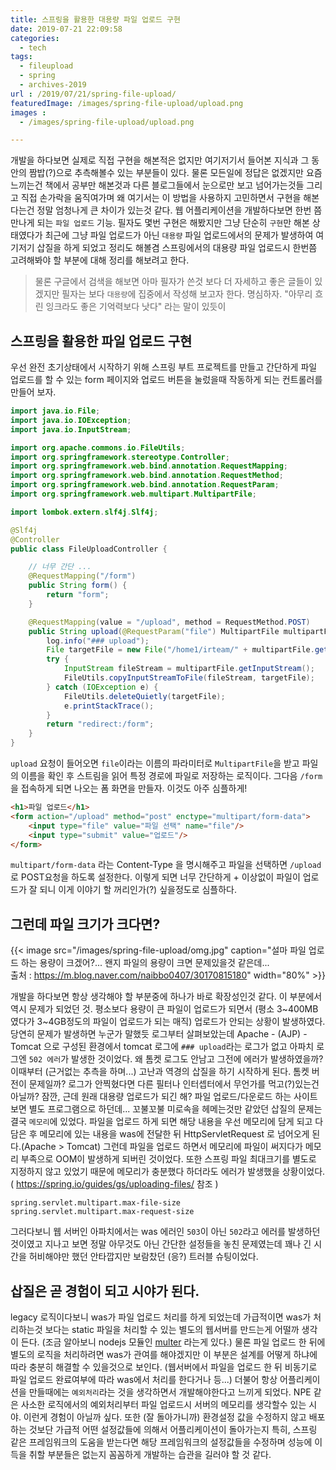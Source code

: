 ```yaml
---
title: 스프링을 활용한 대용량 파일 업로드 구현
date: 2019-07-21 22:09:58
categories:
  - tech
tags: 
  - fileupload
  - spring
  - archives-2019
url : /2019/07/21/spring-file-upload/
featuredImage: /images/spring-file-upload/upload.png
images :
  - /images/spring-file-upload/upload.png

---
```

개발을 하다보면 실제로 직접 구현을 해본적은 없지만 여기저기서 들어본 지식과 그 동안의 짬밥(?)으로 추측해볼수 있는 부분들이 있다. 물론 모든일에 정답은 없겠지만 요즘 느끼는건 책에서 공부만 해본것과 다른 블로그들에서 눈으로만 보고 넘어가는것들 그리고 직접 손가락을 움직여가며 왜 여기서는 이 방법을 사용하지 고민하면서 구현을 해본다는건 정말 엄청나게 큰 차이가 있는것 같다. <!--more -->
웹 어플리케이션을 개발하다보면 한번 쯤 만나게 되는 `파일 업로드` 기능. 필자도 몇번 구현은 해봤지만 그냥 단순히 `구현`만 해본 상태였다가 최근에 그냥 파일 업로드가 아닌 `대용량` 파일 업로드에서의 문제가 발생하여 여기저기 삽질을 하게 되었고 정리도 해볼겸 스프링에서의 대용량 파일 업로드시 한번쯤 고려해봐야 할 부분에 대해 정리를 해보려고 한다.
> 물론 구글에서 검색을 해보면 아마 필자가 쓴것 보다 더 자세하고 좋은 글들이 있겠지만 필자는 보다 `대용량`에 집중에서 작성해 보고자 한다. 명심하자. "아무리 흐린 잉크라도 좋은 기억력보다 낫다" 라는 말이 있듯이

## 스프링을 활용한 파일 업로드 구현
우선 완전 초기상태에서 시작하기 위해 스프링 부트 프로젝트를 만들고 간단하게 파일 업로드를 할 수 있는 form 페이지와 업로드 버튼을 눌렀을때 작동하게 되는 컨트롤러를 만들어 보자.
```java
import java.io.File;
import java.io.IOException;
import java.io.InputStream;

import org.apache.commons.io.FileUtils;
import org.springframework.stereotype.Controller;
import org.springframework.web.bind.annotation.RequestMapping;
import org.springframework.web.bind.annotation.RequestMethod;
import org.springframework.web.bind.annotation.RequestParam;
import org.springframework.web.multipart.MultipartFile;

import lombok.extern.slf4j.Slf4j;

@Slf4j
@Controller
public class FileUploadController {

	// 너무 간단 ...
	@RequestMapping("/form")
	public String form() {
		return "form";
	}

	@RequestMapping(value = "/upload", method = RequestMethod.POST)
	public String upload(@RequestParam("file") MultipartFile multipartFile) {
		log.info("### upload");
		File targetFile = new File("/home1/irteam/" + multipartFile.getOriginalFilename());
		try {
			InputStream fileStream = multipartFile.getInputStream();
			FileUtils.copyInputStreamToFile(fileStream, targetFile);
		} catch (IOException e) {
			FileUtils.deleteQuietly(targetFile);
			e.printStackTrace();
		}
		return "redirect:/form";
	}
}

```
`upload` 요청이 들어오면 `file`이라는 이름의 파라미터로 `MultipartFile`을 받고 파일의 이름을 확인 후 스트림을 읽어 특정 경로에 파일로 저장하는 로직이다. 그다음 `/form`을 접속하게 되면 나오는 폼 화면을 만들자. 이것도 아주 심플하게!
```html
<h1>파일 업로드</h1>
<form action="/upload" method="post" enctype="multipart/form-data">
	<input type="file" value="파일 선택" name="file"/>
	<input type="submit" value="업로드"/>
</form>
```
`multipart/form-data` 라는 Content-Type 을 명시해주고 파일을 선택하면 `/upload`로 POST요청을 하도록 설정한다. 이렇게 되면 너무 간단하게 + 이상없이 파일이 업로드가 잘 되니 이게 이야기 할 꺼리인가(?) 싶을정도로 심플하다.

## 그런데 파일 크기가 크다면?

{{< image src="/images/spring-file-upload/omg.jpg" caption="설마 파일 업로드 하는 용량이 크겠어?... 왠지 파일의 용량이 크면 문제있을것 같은데... <br>출처 : https://m.blog.naver.com/naibbo0407/30170815180" width="80%" >}}

개발을 하다보면 항상 생각해야 할 부분중에 하나가 바로 확장성인것 같다. 이 부분에서 역시 문제가 되었던 것. 평소보다 용량이 큰 파일이 업로드가 되면서 (평소 3~400MB 였다가 3~4GB정도의 파일이 업로드가 되는 매직) 업로드가 안되는 상황이 발생하였다. 당연히 문제가 발생하면 누군가 말했듯 로그부터 살펴보았는데 Apache - (AJP) - Tomcat 으로 구성된 환경에서 tomcat 로그에 `### upload`라는 로그가 없고 아파치 로그엔 `502 에러`가 발생한 것이었다. 왜 톰켓 로그도 안남고 그전에 에러가 발생하였을까?
이때부터 (근거없는 추측을 하며...) 고난과 역경의 삽질을 하기 시작하게 된다. 톰켓 버전이 문제일까? 로그가 안찍혔다면 다른 필터나 인터셉터에서 무언가를 먹고(?)있는건 아닐까? 잠깐, 근데 원래 대용량 업로드가 되긴 해? 파일 업로드/다운로드 하는 사이트 보면 별도 프로그램으로 하던데... 꼬불꼬불 미로속을 헤메는것만 같았던 삽질의 문제는 결국 `메모리`에 있었다.
파일을 업로드 하게 되면 해당 내용을 우선 메모리에 담게 되고 다 담은 후 메모리에 있는 내용을 was에 전달한 뒤 HttpServletRequest 로 넘어오게 된다.(Apache > Tomcat) 그런데 파일을 업로드 하면서 메모리에 파일이 써지다가 메모리 부족으로 OOM이 발생하게 되버린 것이었다. 또한 스프링 파일 최대크기를 별도로 지정하지 않고 있었기 때문에 메모리가 충분했다 하더라도 에러가 발생했을 상황이었다. ( https://spring.io/guides/gs/uploading-files/ 참조 )
```
spring.servlet.multipart.max-file-size
spring.servlet.multipart.max-request-size
```
그러다보니 웹 서버인 아파치에서는 was 에러인 `503`이 아닌 `502`라고 에러를 발생하던 것이였고 지나고 보면 정말 아무것도 아닌 간단한 설정들을 놓친 문제였는데 꽤나 긴 시간을 허비해야만 했던 안타깝지만 보람찼던 (응?) 트러블 슈팅이었다.

## 삽질은 곧 경험이 되고 시야가 된다.
legacy 로직이다보니 was가 파일 업로드 처리를 하게 되었는데 가급적이면 was가 처리하는것 보다는 static 파일을 처리할 수 있는 별도의 웹서버를 만드는게 어떨까 생각이 든다. (조금 알아보니 nodejs 모듈인 [multer](https://github.com/expressjs/multer) 라는게 있다.) 물론 파일 업로드 한 뒤에 별도의 로직을 처리하려면 was가 관여를 해야겠지만 이 부분은 설계를 어떻게 하냐에 따라 충분히 해결할 수 있을것으로 보인다. (웹서버에서 파일을 업로드 한 뒤 비동기로 파일 업로드 완료여부에 따라 was에서 처리를 한다거나 등...)
더불어 항상 어플리케이션을 만들때에는 `예외처리`라는 것을 생각하면서 개발해야한다고 느끼게 되었다. NPE 같은 사소한 로직에서의 예외처리부터 파일 업로드시 서버의 메모리를 생각할수 있는 시야. 이런게 경험이 아닐까 싶다.
또한 (잘 돌아가니까) 환경설정 값을 수정하지 않고 배포하는 것보단 가급적 어떤 설정값들에 의해서 어플리케이션이 돌아가는지 특히, 스프링 같은 프레임워크의 도움을 받는다면 해당 프레임워크의 설정값들을 수정하며 성능에 이득을 취할 부분들은 없는지 꼼꼼하게 개발하는 습관을 길러야 할 것 같다.